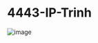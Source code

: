 # 4443-IP-Trinh

![image](https://user-images.githubusercontent.com/24967218/60849777-eb459500-a1b1-11e9-8d6b-ab0f837216e2.png)
